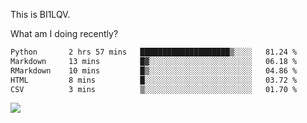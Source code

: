 This is BI1LQV.

What am I doing recently?

<!--START_SECTION:waka-->

```txt
Python       2 hrs 57 mins   ████████████████████▒░░░░   81.24 %
Markdown     13 mins         █▓░░░░░░░░░░░░░░░░░░░░░░░   06.18 %
RMarkdown    10 mins         █▒░░░░░░░░░░░░░░░░░░░░░░░   04.86 %
HTML         8 mins          █░░░░░░░░░░░░░░░░░░░░░░░░   03.72 %
CSV          3 mins          ▒░░░░░░░░░░░░░░░░░░░░░░░░   01.70 %
```

<!--END_SECTION:waka-->

<img src="https://github-readme-stats.vercel.app/api?username=bi1lqv&show_icons=true&count_private=true">
